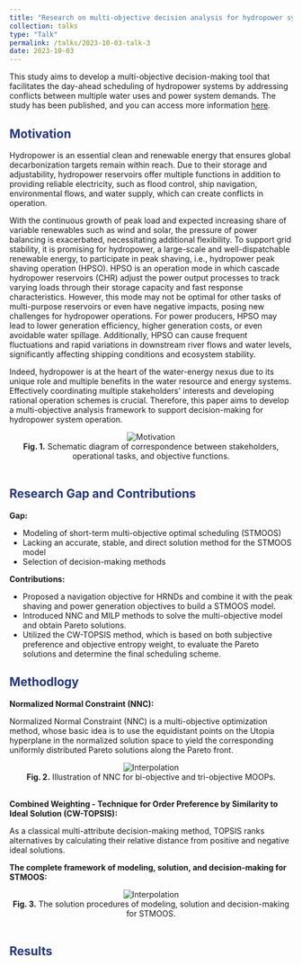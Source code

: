 ```yaml
---
title: "Research on multi-objective decision analysis for hydropower system"
collection: talks
type: "Talk"
permalink: /talks/2023-10-03-talk-3
date: 2023-10-03
---
```


This study aims to develop a multi-objective decision-making tool that facilitates the day-ahead scheduling of hydropower systems by addressing conflicts between multiple water uses and power system demands. The study has been published, and you can access more information [here](https://prelude0324.github.io/academic_pages/publication/2023-08-27-paper-title-number-1).

<h2 style="color: #24367d;">Motivation</h2>

Hydropower is an essential clean and renewable energy that ensures global decarbonization targets remain within reach. Due to their storage and adjustability, hydropower reservoirs offer multiple functions in addition to providing reliable electricity, such as flood control, ship navigation, environmental flows, and water supply, which can create conflicts in operation.

With the continuous growth of peak load and expected increasing share of variable renewables such as wind and solar, the pressure of power balancing is exacerbated, necessitating additional flexibility. To support grid stability, it is promising for hydropower, a large-scale and well-dispatchable renewable energy, to participate in peak shaving, i.e., hydropower peak shaving operation (HPSO). HPSO is an operation mode in which cascade hydropower reservoirs (CHR) adjust the power output processes to track varying loads through their storage capacity and fast response characteristics. However, this mode may not be optimal for other tasks of multi-purpose reservoirs or even have negative impacts, posing new challenges for hydropower operations. For power producers, HPSO may lead to lower generation efficiency, higher generation costs, or even avoidable water spillage. Additionally, HPSO can cause frequent fluctuations and rapid variations in downstream river flows and water levels, significantly affecting shipping conditions and ecosystem stability.

Indeed, hydropower is at the heart of the water-energy nexus due to its unique role and multiple benefits in the water resource and energy systems. Effectively coordinating multiple stakeholders' interests and developing rational operation schemes is crucial. Therefore, this paper aims to develop a multi-objective analysis framework to support decision-making for hydropower system operation.

<div style="text-align: center;">
  <img src="http://prelude0324.github.io/academic_pages/images/paper_1_fig_1.svg#pic_center" alt="Motivation" style="max-width: 100%; height: auto;" />
</div>

<div style="text-align: center;">
<b>Fig. 1.</b> Schematic diagram of correspondence between stakeholders, operational tasks, and objective functions.
</div><br/>



<h2 style="color: #24367d;">Research Gap and Contributions</h2>

**Gap:**

- Modeling of short-term multi-objective optimal scheduling (STMOOS)
- Lacking an accurate, stable, and direct solution method for the STMOOS model
- Selection of decision-making methods

**Contributions:**

- Proposed a navigation objective for HRNDs and combine it with the peak shaving and power generation objectives to build a STMOOS model.
- Introduced NNC and MILP methods to solve the multi-objective model and obtain Pareto solutions.
- Utilized the CW-TOPSIS method, which is based on both subjective preference and objective entropy weight, to evaluate the Pareto solutions and determine the final scheduling scheme.

<h2 style="color: #24367d;">Methodlogy</h2>

**Normalized Normal Constraint (NNC):**

Normalized Normal Constraint (NNC) is a multi-objective optimization method, whose basic idea is to use the equidistant points on the Utopia hyperplane in the normalized solution space to yield the corresponding uniformly distributed Pareto solutions along the Pareto front.

<div style="text-align: center;">
  <img src="http://prelude0324.github.io/academic_pages/images/research_5_fig_1.svg#pic_center" alt="Interpolation" style="max-width: 80%; height: auto;" />
</div>

<div style="text-align: center;">
<b>Fig. 2.</b> Illustration of NNC for bi-objective and tri-objective MOOPs.
</div><br/>

**Combined Weighting - Technique for Order Preference by Similarity to Ideal Solution (CW-TOPSIS):**

As a classical multi-attribute decision-making method, TOPSIS ranks alternatives by calculating their relative distance from positive and negative ideal solutions. 

**The complete framework of modeling, solution, and decision-making for STMOOS:**

<div style="text-align: center;">
  <img src="http://prelude0324.github.io/academic_pages/images/paper_1_fig_2.svg#pic_center" alt="Interpolation" style="max-width: 80%; height: auto;" />
</div>

<div style="text-align: center;">
<b>Fig. 3.</b> The solution procedures of modeling, solution and decision-making for STMOOS.
</div><br/>

<h2 style="color: #24367d;">Results</h2>
